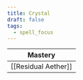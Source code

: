 ```yaml
---
title: Crystal
draft: false
tags:
  - spell_focus
---
```

| Mastery             |
| ------------------- |
| [[Residual Aether]] |
